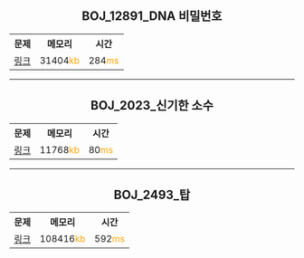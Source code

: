 <h2 align=center>BOJ_12891_DNA 비밀번호</h2>

<table align=center>
<tr>
<th>문제</th>
<th>메모리</th>
<th>시간</td>
</tr>
<tr>
<td><a href="https://www.acmicpc.net/problem/12891" target="_blank">링크</td>
<td>31404<span style="color:#FFA500">kb</span></td>
<td>284<span style="color:#FFA500">ms</span></td>
</tr>
</table>
<hr>

<h2 align=center> BOJ_2023_신기한 소수 </h2>

<table align=center>
<tr>
<th>문제</th>
<th>메모리</th>
<th>시간</td>
</tr>
<tr>
<td><a href="https://www.acmicpc.net/problem/2023" target="_blank">링크</td>
<td>11768<span style="color:#FFA500">kb</span></td>
<td>80<span style="color:#FFA500">ms</span></td>
</tr>
</table>
<hr>

<h2 align=center>BOJ_2493_탑 </h2>

<table align=center>
<tr>
<th>문제</th>
<th>메모리</th>
<th>시간</td>
</tr>
<tr>
<td><a href="https://www.acmicpc.net/problem/2493" target="_blank">링크</td>
<td>108416<span style="color:#FFA500">kb</span></td>
<td>592<span style="color:#FFA500">ms</span></td>
</tr>
</table>
